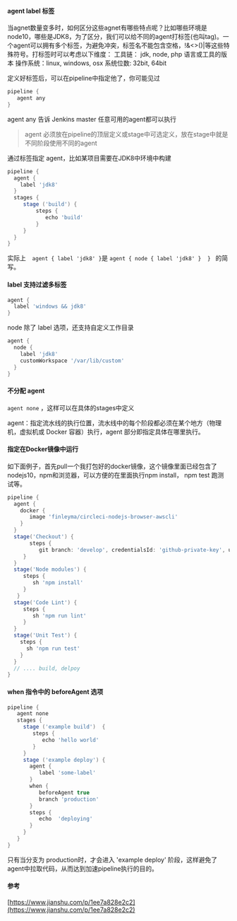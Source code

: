 #### agent label 标签

当agnet数量变多时，如何区分这些agnet有哪些特点呢？比如哪些环境是node10，哪些是JDK8，为了区分，我们可以给不同的agent打标签(也叫tag)。一个agent可以拥有多个标签，为避免冲突，标签名不能包含空格，!&<>()|等这些特殊符号。打标签时可以考虑以下维度：
工具链： jdk, node, php 语言或工具的版本
操作系统：linux, windows, osx
系统位数: 32bit, 64bit

定义好标签后，可以在pipeline中指定他了，你可能见过
```groovy
pipeline {
   agent any
}
```
agent any 告诉 Jenkins master 任意可用的agent都可以执行
> agent 必须放在pipeline的顶层定义或stage中可选定义，放在stage中就是不同阶段使用不同的agent

通过标签指定 agent，比如某项目需要在JDK8中环境中构建
```groovy
pipeline {
  agent {
    label 'jdk8'
  }
  stages {
     stage ('build') {
         steps {
            echo 'build'
         }
     }
  }
}
```
实际上`  agent {
    label 'jdk8'
  }`是 `agent {
    node {
       label 'jdk8'
    } 
  } ` 的简写。

####  label 支持过滤多标签
```groovy
agent {
  label 'windows && jdk8'
}
```
node 除了 label 选项，还支持自定义工作目录
```groovy
agent {
  node {
    label 'jdk8'
    customWorkspace '/var/lib/custom'
  }
}
```
####  不分配 agent
`agent none` ，这样可以在具体的stages中定义

agent：指定流水线的执行位置，流水线中的每个阶段都必须在某个地方（物理机，虚拟机或 Docker 容器）执行，agent 部分即指定具体在哪里执行。

#### 指定在Docker镜像中运行
如下面例子，首先pull一个我打包好的docker镜像，这个镜像里面已经包含了nodejs10，npm和浏览器，可以方便的在里面执行npm install， npm test 跑测试等。
```groovy
pipeline {
  agent {
    docker {
       image 'finleyma/circleci-nodejs-browser-awscli'
    }
  }
  stage('Checkout') {
       steps {
          git branch: 'develop', credentialsId: 'github-private-key', url: 'git@github.com:your-name/angular-web.git'
     }
  }
  stage('Node modules') {
     steps {
        sh 'npm install'
     }
   }
  stage('Code Lint') {
     steps {
        sh 'npm run lint'
     }
  }
  stage('Unit Test') {
    steps {
      sh 'npm run test'
    }
  }
  // .... build, delpoy
}
```
#### when 指令中的 beforeAgent 选项
```groovy
pipeline {
   agent none
   stages {
     stage ('example build')  {
        steps {
           echo 'hello world'
        }
     }
     stage ('example deploy') {
       agent {
          label 'some-label'
       }
       when {
          beforeAgent true
          branch 'production' 
       }
       steps {
          echo  'deploying'
       }
     }
   }
}
```
只有当分支为 production时，才会进入 'example deploy' 阶段，这样避免了agent中拉取代码，从而达到加速pipeline执行的目的。


#### 参考
[https://www.jianshu.com/p/1ee7a828e2c2](https://www.jianshu.com/p/1ee7a828e2c2)


